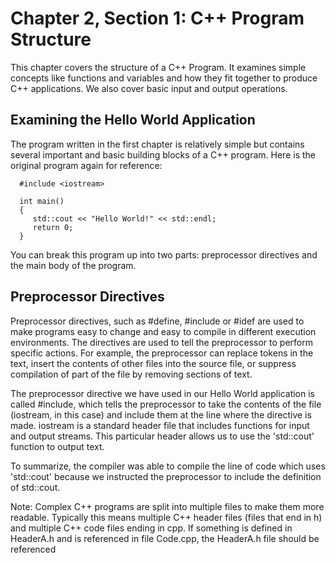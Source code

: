# Chapter 2, Section 1: C++ Program Structure

This chapter covers the structure of a C++ Program. It examines simple concepts like functions and variables and how they fit together to produce C++ applications. We also cover basic input and output operations.

## Examining the Hello World Application

The program written in the first chapter is relatively simple but contains several important and basic building blocks of a C++ program. Here is the original program again for reference:

```
  #include <iostream>

  int main()
  {
     std::cout << "Hello World!" << std::endl;
     return 0;
  }
```

You can break this program up into two parts: preprocessor directives and the main body of the program.

## Preprocessor Directives

Preprocessor directives, such as #define, #include or #idef are used to make programs easy to change and easy to compile in different execution environments. The directives are used to tell the preprocessor to perform specific actions. For example, the preprocessor can replace tokens in the text, insert the contents of other files into the source file, or suppress compilation of part of the file by removing sections of text.

The preprocessor directive we have used in our Hello World application is called #include, which tells the preprocessor to take the contents of the file (iostream, in this case) and include them at the line where the directive is made. iostream is a standard header file that includes functions for input and output streams. This particular header allows us to use the 'std::cout' function to output text.

To summarize, the compiler was able to compile the line of code which uses 'std::cout' because we instructed the preprocessor to include the definition of std::cout.

Note: Complex C++ programs are split into multiple files to make them more readable. Typically this means multiple C++ header files (files that end in h) and multiple C++ code files ending in cpp. If something is defined in HeaderA.h and is referenced in file Code.cpp, the HeaderA.h file should be referenced 
